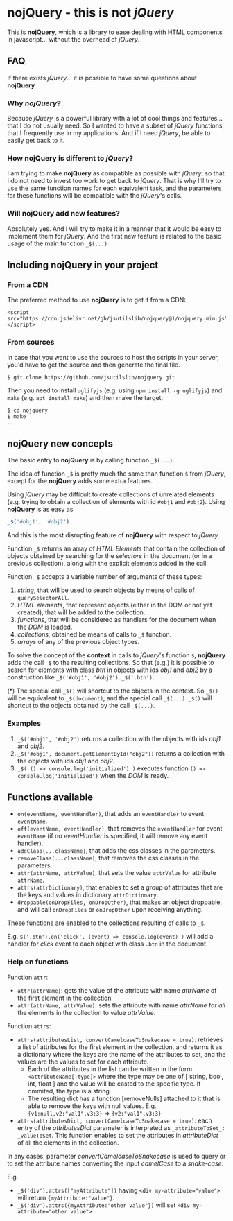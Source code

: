 # __nojQuery__ - this is not _jQuery_
This is __nojQuery__, which is a library to ease dealing with HTML components in javascript... without the overhead of _jQuery_.

## FAQ

If there exists _jQuery_... it is possible to have some questions about __nojQuery__

### Why _nojQuery_?

Because _jQuery_ is a powerful library with a lot of cool things and features... that I do not usually need. So I wanted to have a subset of _jQuery_ functions, that I frequently use in my applications. And if I need _jQuery_, be able to easily get back to it.

### How __nojQuery__ is different to _jQuery_?

I am trying to make __nojQuery__ as compatible as possible with _jQuery_, so that I do not need to invest too work to get back to _jQuery_. That is why I'll try to use the same function names for each equivalent task, and the parameters for these functions will be compatible with the _jQuery_'s calls.

### Will __nojQuery__ add new features?

Absolutely yes. And I will try to make it in a manner that it would be easy to implement them for _jQuery_. And the first new feature is related to the basic usage of the main function `_$(...)`

## Including __nojQuery__ in your project

### From a CDN

The preferred method to use __nojQuery__ is to get it from a CDN:

```
<script src="https://cdn.jsdelivr.net/gh/jsutilslib/nojquery@1/nojquery.min.js"></script>
```

### From sources

In case that you want to use the sources to host the scripts in your server, you'd have to get the source and then generate the final file.

```shell
$ git clone https://github.com/jsutilslib/nojquery.git
```

Then you need to install `uglifyjs` (e.g. using `npm install -g uglifyjs`) and `make` (e.g. `apt install make`) and then make the target:

```shell
$ cd nojquery
$ make
...
```

## __nojQuery__ new concepts

The basic entry to __nojQuery__ is by calling function `_$(...)`.

The idea of function `_$` is pretty much the same than function `$` from _jQuery_, except for the __nojQuery__ adds some extra features.

Using _jQuery_ may be difficult to create collections of unrelated elements (e.g. trying to obtain a collection of elements with id `#obj1` and `#obj2`). Using __nojQuery__ is as easy as 

```javascript
_$('#obj1', '#obj2')
```

And this is the most disrupting feature of __nojQuery__ with respect to _jQuery_.

Function `_$` returns an array of _HTML Elements_ that contain the collection of objects obtained by searching for the _selectors_ in the document (or in a previous collection), along with the explicit elements added in the call.

Function `_$` accepts a variable number of arguments of these types:

1. _string_, that will be used to search objects by means of calls of `querySelectorAll`.
1. _HTML elements_, that represent objects (either in the DOM or not yet created), that will be added to the collection.
1. _functions_, that will be considered as handlers for the document when the _DOM_ is loaded.
1. _collections_, obtained be means of calls to `_$` function.
1. _arrays_ of any of the previous object types.

To solve the concept of the __context__ in calls to _jQuery_'s function `$`, __nojQuery__ adds the call `_$` to the resulting collections. So that (e.g.) it is possible to search for elements with class _btn_ in objects with ids _obj1_ and _obj2_ by a construction like `_$('#obj1', '#obj2')._$('.btn')`.

(*) The special call `_$()` will shortcut to the objects in the context. So `_$()` will be equivalent to `_$(document)`, and the special call `_$(...)._$()` will shortcut to the objects obtained by the call `_$(...)`.

### Examples
1. `_$('#obj1', '#obj2')` returns a collection with the objects with ids _obj1_ and _obj2_.
1. `_$('#obj1', document.getElementById("obj2"))` returns a collection with the objects with ids _obj1_ and _obj2_.
1. `_$( () => console.log('initialized') )` executes function `() => console.log('initialized')` when the _DOM_ is ready.

## Functions available

- `on(eventName, eventHandler)`, that adds an `eventHandler` to event `eventName`.
- `off(eventName, eventHandler)`, that removes the `eventHandler` for event `eventName` (if no _eventHandler_ is specified, it will remove any event handler).
- `addClass(...className)`, that adds the css classes in the parameters.
- `removeClass(...className)`, that removes the css classes in the parameters.
- `attr(attrName, attrValue)`, that sets the value `attrValue` for attribute `attrName`.
- `attrs(attrDictionary)`, that enables to set a group of attributes that are the keys and values in dictionary `attrDictionary`.
- `droppable(onDropFiles, onDropOther)`, that makes an object droppable, and will call `onDropFiles` or `onDropOther` upon receiving anything.

These functions are enabled to the collections resulting of calls to `_$`.

E.g. `$('.btn').on('click', (event) => console.log(event) )` will add a handler for _click_ event to each object with class `.btn` in the document.

### Help on functions

Function `attr`:

- `attr(attrName)`: gets the value of the attribute with name _attrName_ of the first element in the collection
- `attr(attrName, attrValue)`: sets the attribute with name _attrName_ for _all_ the elements in the collection to value _attrValue_.

Function `attrs`:

- `attrs(attributesList, convertCamelcaseToSnakecase = true)`: retrieves a list of attributes for the first element in the collection, and returns it as a dictionary where the keys are the name of the attributes to set, and the values are the values to set for each attribute.
    - Each of the attributes in the list can be written in the form `<attributeName[:type]>` where the type may be one of [ string, bool, int, float ] and the value will be casted to the specific type. If ommited, the type is a string.
    - The resulting dict has a function [removeNulls] attached to it that is able to remove the keys with null values. E.g. `{v1:null,v2:"val1",v3:3}` => `{v2:"val1",v3:3}`
- `attrs(attributesDict, convertCamelcaseToSnakecase = true)`: each entry of the _attributesDict_ parameter is interpreted as `_attributeToSet_: _valueToSet`. This function enables to set the attributes in _attributeDict_ of all the elements in the collection.

In any cases, parameter _convertCamelcaseToSnakecase_ is used to query or to set the attribute names converting the input _camelCase_ to a _snake-case_.

E.g.

- `_$('div').attrs(["myAttribute"])` having `<div my-attribute="value">` will return `{myAttribute:"value"}`.
- `_$('div').attrs({myAttribute:"other value"})` will set `<div my-attribute="other value">`